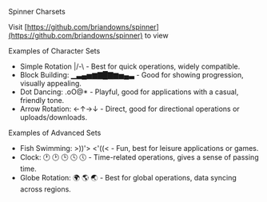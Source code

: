 Spinner Charsets

Visit [https://github.com/briandowns/spinner](https://github.com/briandowns/spinner) to view

Examples of Character Sets

* Simple Rotation |/-\ - Best for quick operations, widely compatible.
* Block Building: ▁▃▄▅▆▇█▇▆▅▄▃ - Good for showing progression, visually appealing.
* Dot Dancing: .oO@* - Playful, good for applications with a casual, friendly tone.
* Arrow Rotation: ←↑→↓ - Direct, good for directional operations or uploads/downloads.

Examples of Advanced Sets

* Fish Swimming: >))'> <'((< - Fun, best for leisure applications or games.
* Clock: 🕐 🕑 🕒 🕓 🕔 - Time-related operations, gives a sense of passing time.
* Globe Rotation: 🌍 🌎 🌏 - Best for global operations, data syncing across regions.